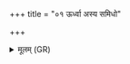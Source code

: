 +++
title = "०१ ऊर्ध्वा अस्य समिधो"

+++
<details><summary>मूलम् (GR)</summary>

ऊर्ध्वा अस्य समिधो भवन्त्य्  
ऊर्ध्वा शुक्रा शोचींष्य् अग्नेः ।  
द्युमत्तमा सुप्रतीकस्य सूनोस्  
तनूनपाद् असुरो विश्ववेदाः ॥
</details>